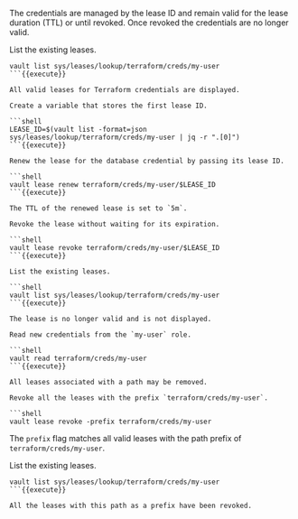 The credentials are managed by the lease ID and remain valid for the lease
duration (TTL) or until revoked. Once revoked the credentials are no longer
valid.

List the existing leases.

```shell
vault list sys/leases/lookup/terraform/creds/my-user
```{{execute}}

All valid leases for Terraform credentials are displayed.

Create a variable that stores the first lease ID.

```shell
LEASE_ID=$(vault list -format=json sys/leases/lookup/terraform/creds/my-user | jq -r ".[0]")
```{{execute}}

Renew the lease for the database credential by passing its lease ID.

```shell
vault lease renew terraform/creds/my-user/$LEASE_ID
```{{execute}}

The TTL of the renewed lease is set to `5m`.

Revoke the lease without waiting for its expiration.

```shell
vault lease revoke terraform/creds/my-user/$LEASE_ID
```{{execute}}

List the existing leases.

```shell
vault list sys/leases/lookup/terraform/creds/my-user
```{{execute}}

The lease is no longer valid and is not displayed.

Read new credentials from the `my-user` role.

```shell
vault read terraform/creds/my-user
```{{execute}}

All leases associated with a path may be removed.

Revoke all the leases with the prefix `terraform/creds/my-user`.

```shell
vault lease revoke -prefix terraform/creds/my-user
```

The `prefix` flag matches all valid leases with the path prefix of
`terraform/creds/my-user`.

List the existing leases.

```shell
vault list sys/leases/lookup/terraform/creds/my-user
```{{execute}}

All the leases with this path as a prefix have been revoked.
